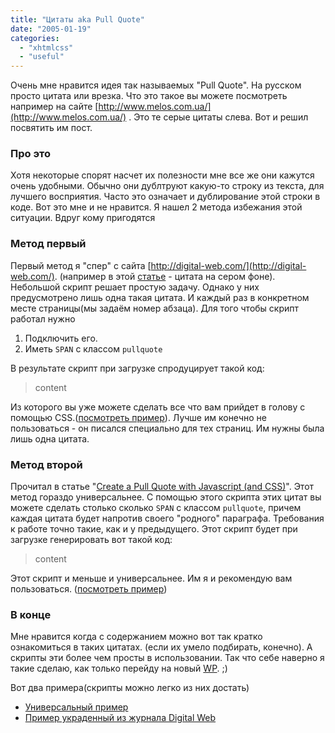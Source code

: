 ```yaml
---
title: "Цитаты aka Pull Quote"
date: "2005-01-19"
categories: 
  - "xhtmlcss"
  - "useful"
---
```


Очень мне нравится идея так называемых "Pull Quote". На русском просто цитата или врезка. Что это такое вы можете посмотреть например на сайте [http://www.melos.com.ua/](http://www.melos.com.ua/) . Это те серые цитаты слева. Вот и решил посвятить им пост.

### Про это

Хотя некоторые спорят насчет их полезности мне все же они кажутся очень удобными. Обычно они дублтруют какую-то строку из текста, для лучшего восприятия. Часто это означает и дублирование этой строки в коде. Вот это мне и не нравится. Я нашел 2 метода избежания этой ситуации. Вдруг кому пригодятся

### Метод первый

Первый метод я "спер" с сайта [http://digital-web.com/](http://digital-web.com/). (например в этой [статье](http://digital-web.com/articles/web_design_for_all_the_senses/) - цитата на сером фоне). Небольшой скрипт решает простую задачу. Однако у них предусмотрено лишь одна такая цитата. И каждый раз в конкретном месте страницы(мы задаём номер абзаца). Для того чтобы скрипт работал нужно

1. Подключить его.
2. Иметь `SPAN` с классом `pullquote`

В результате скрипт при загрузке спродуцирует такой код:

<blockquote class='pullquote'>
  <p class='pullquote'>
    <span class='pullquote'>
        content
    </span>
  </p>
</blockquote>

Из которого вы уже можете сделать все что вам прийдет в голову с помощью CSS.([посмотреть пример](http://cssing.org.ua/examples/pullquote/wdpull.php "Пример украденный из журнала Digital Web")). Лучше им конечно не пользоваться - он писался специально для тех страниц. Им нужны была лишь одна цитата.

### Метод второй

Прочитал в статье "[Create a Pull Quote with Javascript (and CSS)](http://www.fiftyfoureleven.com/sandbox/weblog/2004/jun/javascript-pullquote/)". Этот метод гораздо универсальнее. С помощью этого скрипта этих цитат вы можете сделать столько сколько `SPAN` с классом `pullquote`, причем каждая цитата будет напротив своего "родного" параграфа. Требования к работе точно такие, как и у предыдущего. Этот скрипт будет при загрузке генерировать вот такой код:

<blockquote class='pullquote'>
  <p>
    <span class=''>
      content
    </span>
  </p>
</blockquote>

Этот скрипт и меньше и универсальнее. Им я и рекомендую вам пользоваться. ([посмотреть пример](http://cssing.org.ua/examples/pullquote/ "Универсальный пример"))

### В конце

Мне нравится когда с содержанием можно вот так кратко ознакомиться в таких цитатах. (если их умело подбирать, конечно). А скрипты эти более чем просты в использовании. Так что себе наверно я такие сделаю, как только перейду на новый [WP](http://wordpress.org/nightly/). ;)

Вот два примера(скрипты можно легко из них достать)

- [Универсальный пример](http://cssing.org.ua/examples/pullquote/ "Универсальный пример")
- [Пример украденный из журнала Digital Web](http://cssing.org.ua/examples/pullquote/wdpull.php "Пример украденный из журнала Digital Web")
